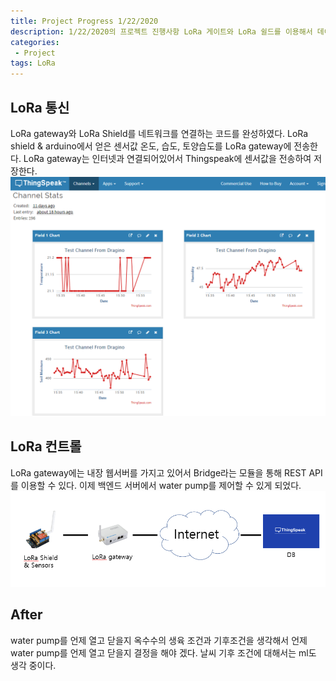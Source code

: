 ```yaml
---
title: Project Progress 1/22/2020
description: 1/22/2020의 프로젝트 진행사항 LoRa 게이트와 LoRa 쉴드를 이용해서 데이터 취합을 하는 것과 또 다른 LoRa 쉴드를 이용해서 API로 water pump를 제어할 수 있도록 코드를 작성하였다.
categories:
 - Project
tags: LoRa
---
```



## LoRa 통신
LoRa gateway와 LoRa Shield를 네트워크를 연결하는 코드를 완성하였다. LoRa shield & arduino에서 얻은 센서값 온도, 습도, 토양습도를 LoRa gateway에 전송한다. LoRa gateway는 인터넷과 연결되어있어서 Thingspeak에 센서값을 전송하여 저장한다.
![Image of Thingspeak](https://raw.githubusercontent.com/purdueblog/purdueblog.github.io/master/assets/images/Thingspeak.PNG)

## LoRa 컨트롤
LoRa gateway에는 내장 웹서버를 가지고 있어서 Bridge라는 모듈을 통해 REST API를 이용할 수 있다. 이제 백엔드 서버에서 water pump를 제어할 수 있게 되었다.
![Image of Thingspeak](https://raw.githubusercontent.com/purdueblog/purdueblog.github.io/master/assets/images/Construct.PNG)


## After
water pump를 언제 열고 닫을지 옥수수의 생육 조건과 기후조건을 생각해서 언제 water pump를 언제 열고 닫을지 결정을 해야 겠다.
날씨  기후 조건에 대해서는 ml도 생각 중이다.